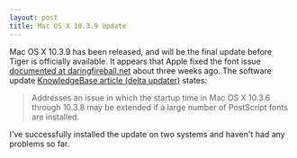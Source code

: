 ```yaml
---
layout: post
title: Mac OS X 10.3.9 Update
---
```

Mac OS X 10.3.9 has been released, and will be the final update before Tiger is officially available. It appears that Apple fixed the font issue [documented at daringfireball.net](http://daringfireball.net/2005/03/font_caches_gone_wild) about three weeks ago. The software update [KnowledgeBase article (delta updater)](http://docs.info.apple.com/article.html?artnum=300966) states:

>Addresses an issue in which the startup time in Mac OS X 10.3.6 through 10.3.8 may be extended if a large number of PostScript fonts are installed.

I've successfully installed the update on two systems and haven't had any problems so far.
